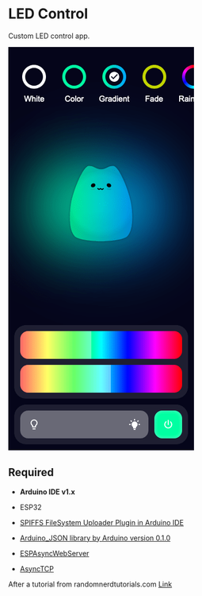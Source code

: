 # LED Control

Custom LED control app.

![Image](https://raw.githubusercontent.com/bgebelein/led-control/main/showcase/screenshot.png?token=GHSAT0AAAAAACBLTKZB5JZTED6BI7I376UQZCTRCDQ)

## Required

- **Arduino IDE v1.x**

- ESP32

- [SPIFFS FileSystem Uploader Plugin in Arduino IDE](https://randomnerdtutorials.com/install-esp32-filesystem-uploader-arduino-ide/)

- [Arduino_JSON library by Arduino version 0.1.0](https://github.com/arduino-libraries/Arduino_JSON)

- [ESPAsyncWebServer](https://github.com/me-no-dev/ESPAsyncWebServer)

- [AsyncTCP](https://github.com/me-no-dev/AsyncTCP)

After a tutorial from randomnerdtutorials.com [Link](https://randomnerdtutorials.com/esp32-web-server-websocket-sliders/)
